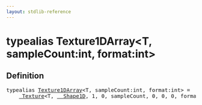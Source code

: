 ```yaml
---
layout: stdlib-reference
---
```


# typealias Texture1DArray\<T, sampleCount:int, format:int\>

## Definition

<pre>
<span class='code_keyword'>typealias</span> <a href="/stdlib-reference/types/Texture1DArray" class="code_type">Texture1DArray</a>&lt;T, sampleCount:<span class="code_keyword">int</span>, format:<span class="code_keyword">int</span>&gt; = 
    <a href="/stdlib-reference/types/Texture/index" class="code_type">_Texture</a>&lt;T, <a href="/stdlib-reference/types/Shape1D/index" class="code_type">__Shape1D</a>, 1, 0, sampleCount, 0, 0, 0, format&gt;;
</pre>

